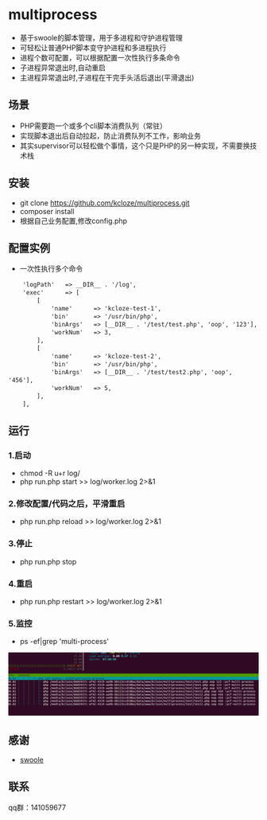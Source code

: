# multiprocess
* 基于swoole的脚本管理，用于多进程和守护进程管理
* 可轻松让普通PHP脚本变守护进程和多进程执行
* 进程个数可配置，可以根据配置一次性执行多条命令
* 子进程异常退出时,自动重启
* 主进程异常退出时,子进程在干完手头活后退出(平滑退出)


## 场景

* PHP需要跑一个或多个cli脚本消费队列（常驻）
* 实现脚本退出后自动拉起，防止消费队列不工作，影响业务
* 其实supervisor可以轻松做个事情，这个只是PHP的另一种实现，不需要换技术栈

## 安装
* git clone https://github.com/kcloze/multiprocess.git
* composer install
* 根据自己业务配置,修改config.php


## 配置实例
* 一次性执行多个命令
```
    'logPath'   => __DIR__ . '/log',
    'exec'      => [
        [
            'name'      => 'kcloze-test-1',
            'bin'       => '/usr/bin/php',
            'binArgs'   => [__DIR__ . '/test/test.php', 'oop', '123'],
            'workNum'   => 3,
        ],
        [
            'name'      => 'kcloze-test-2',
            'bin'       => '/usr/bin/php',
            'binArgs'   => [__DIR__ . '/test/test2.php', 'oop', '456'],
            'workNum'   => 5,
        ],
    ],

```
## 运行

### 1.启动
* chmod -R u+r log/
* php run.php start >> log/worker.log 2>&1
### 2.修改配置/代码之后，平滑重启
* php run.php reload >> log/worker.log 2>&1
### 3.停止
* php run.php stop
### 4.重启
* php run.php restart >> log/worker.log 2>&1
### 5.监控
* ps -ef|grep 'multi-process'




![监控图](monitor.png)


## 感谢

* [swoole](http://www.swoole.com/)

## 联系

qq群：141059677

